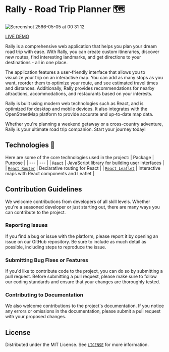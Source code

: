 # Rally - Road Trip Planner 🗺️

![Screenshot 2566-05-05 at 00 31 12](https://user-images.githubusercontent.com/43726547/236283289-352decd9-a804-4a44-9bcb-3f7c5ef8d6fe.png)

[LIVE DEMO](https://rally.1tpp.dev)

Rally is a comprehensive web application that helps you plan your dream road trip with ease. With Rally, you can create custom itineraries, discover new routes, find interesting landmarks, and get directions to your destinations - all in one place.

The application features a user-friendly interface that allows you to visualize your trip on an interactive map. You can add as many stops as you want, reorder them to optimize your route, and see estimated travel times and distances. Additionally, Rally provides recommendations for nearby attractions, accommodations, and restaurants based on your interests.

Rally is built using modern web technologies such as React, and is optimized for desktop and mobile devices. It also integrates with the OpenStreetMap platform to provide accurate and up-to-date map data.

Whether you're planning a weekend getaway or a cross-country adventure, Rally is your ultimate road trip companion. Start your journey today!

## Technologies 🚀

Here are some of the core technologies used in the project:
| Package | Purpose |
| --- | --- |
| [`React`](https://reactjs.org/) | JavaScript library for building user interfaces |
| [`React Router`](https://reactrouter.com/) | Declarative routing for React |
| [`React Leaflet`](https://react-leaflet.js.org/) | Interactive maps with React components and Leaflet |

## Contribution Guidelines

We welcome contributions from developers of all skill levels. Whether you're a seasoned developer or just starting out, there are many ways you can contribute to the project.

### Reporting Issues

If you find a bug or issue with the platform, please report it by opening an issue on our GitHub repository. Be sure to include as much detail as possible, including steps to reproduce the issue.

### Submitting Bug Fixes or Features

If you'd like to contribute code to the project, you can do so by submitting a pull request. Before submitting a pull request, please make sure to follow our coding standards and ensure that your changes are thoroughly tested.

### Contributing to Documentation

We also welcome contributions to the project's documentation. If you notice any errors or omissions in the documentation, please submit a pull request with your proposed changes.

## License

Distributed under the MIT License. See [`LICENSE`](LICENSE) for more information.

